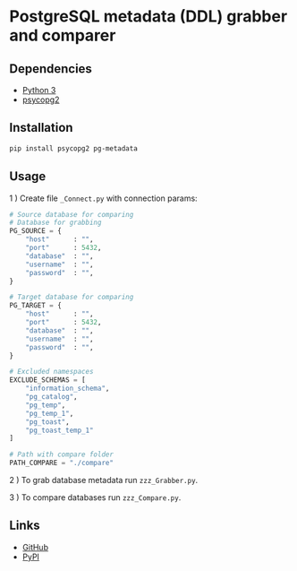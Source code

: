 # PostgreSQL metadata (DDL) grabber and comparer

## Dependencies

* [Python 3](https://www.python.org/downloads/)
* [psycopg2](https://pypi.org/project/psycopg2/)

## Installation

```bash
pip install psycopg2 pg-metadata
```

## Usage

1 ) Create file `_Connect.py` with connection params:

```python
# Source database for comparing
# Database for grabbing
PG_SOURCE = {
    "host"      : "",
    "port"      : 5432,
    "database"  : "",
    "username"  : "",
    "password"  : "",
}

# Target database for comparing
PG_TARGET = {
    "host"      : "",
    "port"      : 5432,
    "database"  : "",
    "username"  : "",
    "password"  : "",
}

# Excluded namespaces
EXCLUDE_SCHEMAS = [
    "information_schema",
    "pg_catalog",
    "pg_temp",
    "pg_temp_1",
    "pg_toast",
    "pg_toast_temp_1"
]

# Path with compare folder
PATH_COMPARE = "./compare"
```

2 ) To grab database metadata run `zzz_Grabber.py`.

3 ) To compare databases run `zzz_Compare.py`.

## Links

* [GitHub](https://github.com/ish1mura/pg_metadata)
* [PyPI](https://pypi.org/project/pg-metadata/)
